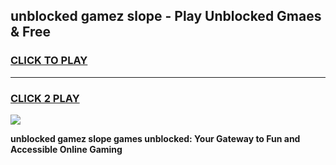 
## unblocked gamez slope - Play Unblocked Gmaes & Free
<h3>
<a href="https://news.freeplayer.one?title=unblocked_gamez_slope&ref=23F">CLICK TO PLAY</a></h3>
<hr>

<h3>
<a href="https://news.freeplayer.one?title=unblocked_gamez_slope&ref=23F">CLICK 2 PLAY</a>
  
</h3>

<a href="https://news.freeplayer.one?title=unblocked_gamez_slope&ref=23F/"><img src="https://clearcache.store/games.png"></a>


**unblocked gamez slope games unblocked: Your Gateway to Fun and Accessible Online Gaming**
